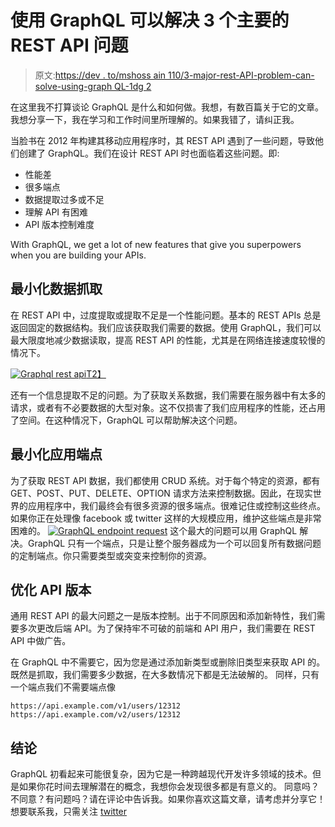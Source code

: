 # 使用 GraphQL 可以解决 3 个主要的 REST API 问题

> 原文:[https://dev . to/mshoss ain 110/3-major-rest-API-problem-can-solve-using-graph QL-1dg 2](https://dev.to/mshossain110/3-major-rest-api-problem-can-solve-using-graphql-1dg2)

在这里我不打算谈论 GraphQL 是什么和如何做。我想，有数百篇关于它的文章。我想分享一下，我在学习和工作时间里所理解的。如果我错了，请纠正我。

当脸书在 2012 年构建其移动应用程序时，其 REST API 遇到了一些问题，导致他们创建了 GraphQL。我们在设计 REST API 时也面临着这些问题。即:

*   性能差
*   很多端点
*   数据提取过多或不足
*   理解 API 有困难
*   API 版本控制难度

With GraphQL, we get a lot of new features that give you superpowers when you are building your APIs.

## [](#minimize-data-fetching)最小化数据抓取

在 REST API 中，过度提取或提取不足是一个性能问题。基本的 REST APIs 总是返回固定的数据结构。我们应该获取我们需要的数据。使用 GraphQL，我们可以最大限度地减少数据读取，提高 REST API 的性能，尤其是在网络连接速度较慢的情况下。

[![Graphql rest api](../Images/d85a4b487c9b0c10671f9f7010032884.png)T2】](https://res.cloudinary.com/practicaldev/image/fetch/s--qRj567dL--/c_limit%2Cf_auto%2Cfl_progressive%2Cq_auto%2Cw_880/https://mshossain.me/wp-content/uploads/2019/04/1_odlr0di3IFkR9RxagoTL-g.png)

还有一个信息提取不足的问题。为了获取关系数据，我们需要在服务器中有太多的请求，或者有不必要数据的大型对象。这不仅损害了我们应用程序的性能，还占用了空间。在这种情况下，GraphQL 可以帮助解决这个问题。

## [](#minimize-application-endpoint)最小化应用端点

为了获取 REST API 数据，我们都使用 CRUD 系统。对于每个特定的资源，都有 GET、POST、PUT、DELETE、OPTION 请求方法来控制数据。因此，在现实世界的应用程序中，我们最终会有很多资源的很多端点。很难记住或控制这些终点。如果你正在处理像 facebook 或 twitter 这样的大规模应用，维护这些端点是非常困难的。
[![GraphQL endpoint request](../Images/b2baa0be326514a78e0720d2354d2705.png)](https://res.cloudinary.com/practicaldev/image/fetch/s--gkKPGFvO--/c_limit%2Cf_auto%2Cfl_progressive%2Cq_auto%2Cw_880/https://mshossain.me/wp-content/uploads/2019/04/graphql-request.jpg) 
这个最大的问题可以用 GraphQL 解决。GraphQL 只有一个端点，只是让整个服务器成为一个可以回复所有数据问题的定制端点。你只需要类型或突变来控制你的资源。

## [](#optimize-api-versioning)优化 API 版本

通用 REST API 的最大问题之一是版本控制。出于不同原因和添加新特性，我们需要多次更改后端 API。为了保持牢不可破的前端和 API 用户，我们需要在 REST API 中做广告。

在 GraphQL 中不需要它，因为您是通过添加新类型或删除旧类型来获取 API 的。既然是抓取，我们需要多少数据，在大多数情况下都是无法破解的。
同样，只有一个端点我们不需要端点像

```
https://api.example.com/v1/users/12312
https://api.example.com/v2/users/12312

```

## [](#conclusion)结论

GraphQL 初看起来可能很复杂，因为它是一种跨越现代开发许多领域的技术。但是如果你花时间去理解潜在的概念，我想你会发现很多都是有意义的。
同意吗？不同意？有问题吗？请在评论中告诉我。如果你喜欢这篇文章，请考虑并分享它！想要联系我，只需关注 [twitter](https://twitter.com/mshossain110)